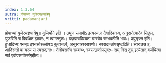 ```yaml
---
index: 1.3.64
sutra: प्रोपाभ्यां युजेरयज्ञपात्रेषु
vritti: padamanjari
---
```


 प्रोपाभ्यां युजेरयज्ञपात्रेषु॥ युजिर्योगे इति । ठ्युज समाधौऽ इत्यस्य,न दैवादिकस्य, अनुदातेत्वादेव सिद्धम्, युजरिति च विवक्षित इकारः, न त्वागन्तुकः। यज्ञपात्रविषयता चास्यैव सम्भवतीति भावः। प्रयुङ्क्त इति। ठ्रुधादिभ्यः श्नम्ऽ ठ्श्नसोरल्लोपःऽ कुत्वचर्त्वे, अनुस्वारपरसवर्णौ। स्वराद्यन्तोपसृष्टदिति। स्वरःउअ इ, आदिरन्तो वा यस्य स स्वराद्यन्तः। तेनोपसर्गेण सम्बन्धः, स्वराद्यन्तोपसृष्टः- सम् निस् दुस् इत्येतान् वर्जयित्वा सर्व एवोपसर्गास्संगृहीताः॥